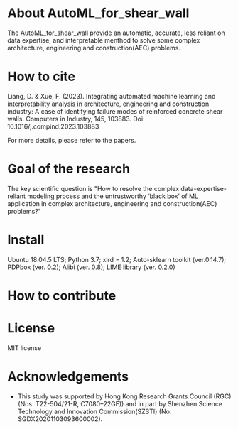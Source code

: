 # About AutoML_for_shear_wall 

The AutoML_for_shear_wall provide an automatic, accurate, less reliant on data expertise, and interpretable menthod to solve some complex architecture, engineering and construction(AEC) problems.

# How to cite

  Liang, D. & Xue, F. (2023). Integrating automated machine learning and interpretability analysis in architecture, engineering and construction industry: A case
of identifying failure modes of reinforced concrete shear walls. Computers in Industry, 145, 103883. Doi: 10.1016/j.compind.2023.103883

For more details, please refer to the papers.


# Goal of the research 

The key scientific question is "How to resolve the complex data-expertise-reliant modeling process and the untrustworthy ‘black
box’ of ML application in complex architecture, engineering and construction(AEC) problems?"


# Install
Ubuntu 18.04.5 LTS;
Python 3.7;
xlrd = 1.2;
Auto-sklearn toolkit (ver.0.14.7);
PDPbox (ver. 0.2);
Alibi (ver. 0.8);
LIME library (ver. 0.2.0)

# How to contribute

# License

MIT license

# Acknowledgements
* This study was supported by Hong Kong Research Grants Council (RGC) (Nos. T22-504/21-R, C7080–22GF)) and in part by Shenzhen Science Technology and Innovation Commission(SZSTI) (No. SGDX20201103093600002).
 


